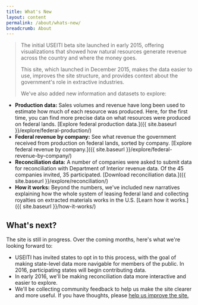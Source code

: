 ```yaml
---
title: What's New
layout: content
permalink: /about/whats-new/
breadcrumb: About
---
```


> The initial USEITI beta site launched in early 2015, offering visualizations that showed how natural resources generate revenue across the country and where the money goes.
>
> This site, which launched in December 2015, makes the data easier to use, improves the site structure, and provides context about the government's role in extractive industries.
>
> We've also added new information and datasets to explore:

* **Production data:** Sales volumes and revenue have long been used to estimate how much of each resource was produced. Here, for the first time, you can find more precise data on what resources were produced on federal lands. [Explore federal production data.]({{ site.baseurl }}/explore/federal-production/)
* **Federal revenue by company:** See what revenue the government received from production on federal lands, sorted by company. [Explore federal revenue by company.]({{ site.baseurl }}/explore/federal-revenue-by-company/)
* **Reconciliation data:** A number of companies were asked to submit data for reconciliation with Department of Interior revenue data. Of the 45 companies invited, 35 participated. [Download reconciliation data.]({{ site.baseurl }}/explore/reconciliation/)
* **How it works:** Beyond the numbers, we've included new narratives explaining how the whole system of leasing federal land and collecting royalties on extracted materials works in the U.S. [Learn how it works.]({{ site.baseurl }}/how-it-works/)


## What's next?

The site is still in progress. Over the coming months, here's what we're looking forward to:

* USEITI has invited states to opt in to this process, with the goal of making state-level data more navigable for members of the public. In 2016, participating states will begin contributing data.
* In early 2016, we'll be making reconciliation data more interactive and easier to explore.
* We'll be collecting community feedback to help us make the site clearer and more useful. If you have thoughts, please [help us improve the site.](https://ethn.io/38933)
